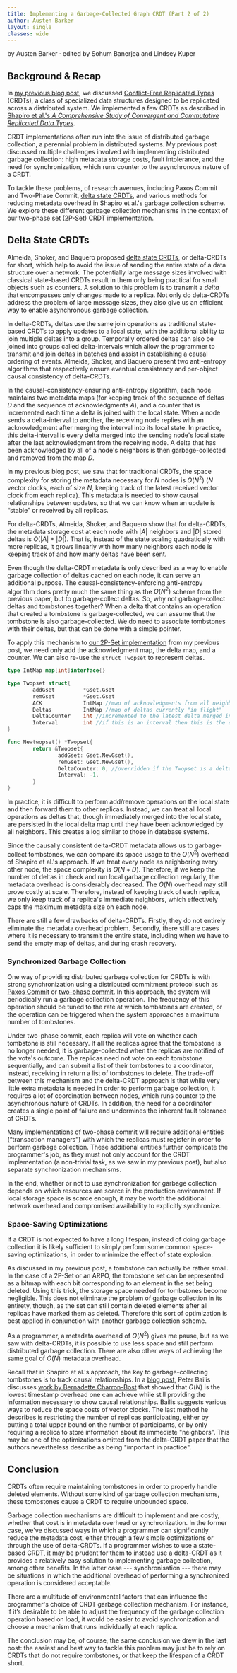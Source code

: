 ```yaml
---
title: Implementing a Garbage-Collected Graph CRDT (Part 2 of 2)
author: Austen Barker
layout: single
classes: wide
---
```


<script type="text/javascript"
src="http://cdn.mathjax.org/mathjax/latest/MathJax.js?config=TeX-AMS-MML_HTMLorMML,http://composition.al/javascripts/MathJaxLocal.js">
</script>

by Austen Barker &middot; edited by Sohum Banerjea and Lindsey Kuper

## Background & Recap

In [my previous blog post](/CMPS290S-2018-09/2018/11/12/implementing-a-garbage-collected-graph-crdt-part-1-of-2.html), we discussed [Conflict-Free Replicated Types](https://hal.inria.fr/inria-00609399v1/document) (CRDTs), a class of specialized data structures designed to be replicated across a distributed system. We implemented a few CRDTs as described in [Shapiro et al.'s _A Comprehensive Study of Convergent and Commutative Replicated Data Types_](https://hal.inria.fr/inria-00555588/document). 

CRDT implementations often run into the issue of distributed garbage collection, a perennial problem in distributed systems.  My previous post discussed multiple challenges involved with implementing distributed garbage collection: high metadata storage costs, fault intolerance, and the need for synchronization, which runs counter to the asynchronous nature of a CRDT. 

To tackle these problems,  of research avenues, including Paxos Commit and Two-Phase Commit, [delta state CRDTs](https://arxiv.org/pdf/1603.01529.pdf), and various methods for reducing metadata overhead in Shapiro et al.'s garbage collection scheme. We explore these different garbage collection mechanisms in the context of our two-phase set (2P-Set) CRDT implementation. 

## Delta State CRDTs

Almeida, Shoker, and Baquero proposed [delta state CRDTs](https://arxiv.org/pdf/1603.01529.pdf), or delta-CRDTs for short, which help to avoid the issue of sending the entire state of a data structure over a network. The potentially large message sizes involved with classical state-based CRDTs result in them only being practical for small objects such as counters. A solution to this problem is to transmit a _delta_ that encompasses only changes made to a replica. Not only do delta-CRDTs address the problem of large message sizes, they also give us an efficient way to enable asynchronous garbage collection.

In delta-CRDTs, deltas use the same join operations as traditional state-based CRDTs to apply updates to a local state, with the additional ability to join multiple deltas into a group. Temporally ordered deltas can also be joined into groups called delta-intervals which allow the programmer to transmit and join deltas in batches and assist in establishing a causal ordering of events.  Almeida, Shoker, and Baquero present two anti-entropy algorithms that respectively ensure eventual consistency and per-object causal consistency of delta-CRDTs. 

In the causal-consistency-ensuring anti-entropy algorithm, each node maintains two metadata maps (for keeping track of the sequence of deltas $D$ and the sequence of acknowledgments $A$), and a counter that is incremented each time a delta is joined with the local state. When a node sends a delta-interval to another, the receiving node replies with an acknowledgment after merging the interval into its local state. In practice, this delta-interval is every delta merged into the sending node's local state after the last acknowledgment from the receiving node. A delta that has been acknowledged by all of a node's neighbors is then garbage-collected and removed from the map $D$.

In my previous blog post, we saw that for traditional CRDTs, the space complexity for storing the metadata necessary for $N$ nodes is $O(N^2)$ ($N$ vector clocks, each of size $N$, keeping track of the latest received vector clock from each replica).  This metadata is needed to show causal relationships between updates, so that we can know when an update is “stable” or received by all replicas.

For delta-CRDTs, Almeida, Shoker, and Baquero show that for delta-CRDTs, the metadata storage cost at each node with $\lvert A \rvert$ neighbors and $\lvert D \rvert$ stored deltas is $O(\lvert A \rvert + \lvert D \rvert)$. That is, instead of the state scaling quadratically with more replicas, it grows linearly with how many neighbors each node is keeping track of and how many deltas have been sent. 

Even though the delta-CRDT metadata is only described as a way to enable garbage collection of deltas cached on each node, it can serve an additional purpose. The causal-consistency-enforcing anti-entropy algorithm does pretty much the same thing as the $O(N^2)$ scheme from the previous paper, but to garbage-collect deltas. So, why not garbage-collect deltas and tombstones together? When a delta that contains an operation that created a tombstone is garbage-collected, we can assume that the tombstone is also garbage-collected. We do need to associate tombstones with their deltas, but that can be done with a simple pointer.

To apply this mechanism to [our 2P-Set implementation](https://github.com/atbarker/CRDTexperiments/tree/master/Twopset) from my previous post, we need only add the acknowledgment map, the delta map, and a counter. We can also re-use the `struct Twopset` to represent deltas.

```go
type IntMap map[int]interface{}

type Twopset struct{
        addGset         *Gset.Gset
        remGset         *Gset.Gset
        ACK             IntMap //map of acknowledgments from all neighbors
        Deltas          IntMap //map of deltas currently "in flight"
        DeltaCounter    int //incremented to the latest delta merged into the local state
        Interval        int //if this is an interval then this is the earliest counter value encompassed by the interval, -1 if not an interval
}

func Newtwopset() *Twopset{
        return &Twopset{ 
                addGset: Gset.NewGset(),
                remGset: Gset.NewGset(),
                DeltaCounter: 0, //overridden if the Twopset is a delta/interval
                Interval: -1,
        }
}
```

In practice, it is difficult to perform add/remove operations on the local state and then forward them to other replicas. Instead, we can treat all local operations as deltas that, though immediately merged into the local state, are persisted in the local delta map until they have been acknowledged by all neighbors. This creates a log similar to those in database systems.

Since the causally consistent delta-CRDT metadata allows us to garbage-collect tombstones, we can compare its space usage to the $O(N^2)$ overhead of Shapiro et al.'s approach. If we treat every node as neighboring every other node, the space complexity is $O(N+D)$. Therefore, if we keep the number of deltas in check and run local garbage collection regularly, the metadata overhead is considerably decreased. The $O(N)$ overhead may still prove costly at scale.  Therefore, instead of keeping track of each replica, we only keep track of a replica's immediate neighbors, which effectively caps the maximum metadata size on each node.

There are still a few drawbacks of delta-CRDTs. Firstly, they do not entirely eliminate the metadata overhead problem. Secondly, there still are cases where it is necessary to transmit the entire state, including when we have to send the empty map of deltas, and during crash recovery.

### Synchronized Garbage Collection

One way of providing distributed garbage collection for CRDTs is with strong synchronization using a distributed commitment protocol such as [Paxos Commit](https://lamport.azurewebsites.net/video/consensus-on-transaction-commit.pdf) or [two-phase commit](https://en.wikipedia.org/wiki/Two-phase_commit_protocol).  In this approach, the system will periodically run a garbage collection operation.  The frequency of this operation should be tuned to the rate at which tombstones are created, or the operation can be triggered when the system approaches a maximum number of tombstones. 

Under two-phase commit, each replica will vote on whether each tombstone is still necessary. If all the replicas agree that the tombstone is no longer needed, it is garbage-collected when the replicas are notified of the vote's outcome. The replicas need not vote on each tombstone sequentially, and can submit a list of their tombstones to a coordinator, instead, receiving in return a list of tombstones to delete. The trade-off between this mechanism and the delta-CRDT approach is that while very little extra metadata is needed in order to perform garbage collection, it requires a lot of coordination between nodes,  which runs counter to the asynchronous nature of CRDTs. In addition, the need for a coordinator creates a single point of failure and undermines the inherent fault tolerance of CRDTs.

Many implementations of two-phase commit will require additional entities (“transaction managers”) with which the replicas must register in order to perform garbage collection. These additional entities further complicate the programmer's job, as they must not only account for the CRDT implementation (a non-trivial task, as we saw in my previous post), but also separate synchronization mechanisms. 

In the end, whether or not to use synchronization for garbage collection depends on which resources are scarce in the production environment. If local storage space is scarce enough, it may be worth the additional network overhead and compromised availability to explicitly synchronize. 

### Space-Saving Optimizations

If a CRDT is not expected to have a long lifespan, instead of doing garbage collection it is likely sufficient to simply perform some common space-saving optimizations, in order to minimize the effect of state explosion.

As discussed in my previous post, a tombstone can actually be rather small.  In the case of a 2P-Set or an ARPO, the tombstone set can be represented as a bitmap with each bit corresponding to an element in the set being deleted. Using this trick, the storage space needed for tombstones become negligible. This does not eliminate the problem of garbage collection in its entirety, though, as the set can still contain deleted elements after all replicas have marked them as deleted. Therefore this sort of optimization is best applied in conjunction with another garbage collection scheme.

As a programmer, a metadata overhead of $O(N^2)$ gives me pause, but as we saw with delta-CRDTs, it is possible to use less space and still perform distributed garbage collection.  There are also other ways of achieving the same goal of $O(N)$ metadata overhead.

Recall that in Shapiro et al.'s approach, the key to garbage-collecting tombstones is to track causal relationships. In a [blog post](http://www.bailis.org/blog/causality-is-expensive-and-what-to-do-about-it/), Peter Bailis discusses [work by Bernadette Charron-Bost](https://www.sciencedirect.com/science/article/pii/002001909190055M) that showed that $O(N)$ is the lowest timestamp overhead one can achieve while still providing the information necessary to show causal relationships.  Bailis suggests various ways to reduce the space costs of vector clocks. The last method he describes is restricting the number of replicas participating, either by putting a total upper bound on the number of participants, or by only requiring a replica to store information about its immediate "neighbors". This may be one of the optimizations omitted from  the delta-CRDT paper that the authors nevertheless describe as being "important in practice".

## Conclusion

CRDTs often require maintaining tombstones in order to properly handle deleted elements. Without some kind of garbage collection mechanisms, these tombstones cause a CRDT to require unbounded space.

Garbage collection mechanisms are difficult to implement and are costly, whether that cost is in metadata overhead or synchronization. In the former case, we've discussed ways in which a programmer can significantly reduce the metadata cost, either through a few simple optimizations or through the use of delta-CRDTs. If a programmer wishes to use a state-based CRDT, it may be prudent for them to instead use a delta-CRDT as it provides a relatively easy solution to implementing garbage collection, among other benefits. In the latter case --- synchronisation --- there may be situations in which the additional overhead of performing a synchronized operation is considered acceptable. 

There are a multitude of environmental factors that can influence the programmer's choice of CRDT garbage collection mechanism. For instance, if it’s desirable to be able to adjust the frequency of the garbage collection operation based on load, it would be easier to avoid synchronization and choose a mechanism that runs individually at each replica.

The conclusion may be, of course, the same conclusion we drew in the last post: the easiest and best way to tackle this problem may just be to rely on CRDTs that do not require tombstones, or that keep the lifespan of a CRDT short.
